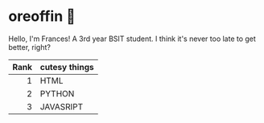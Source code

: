 # oreoffin 🌻

Hello, I'm Frances! A 3rd year BSIT student. I think it's never too late to get better, right?

| Rank | cutesy things |
|-----:|---------------|
|     1| HTML          |
|     2| PYTHON        |
|     3| JAVASRIPT     |


<!-- TO DO: add more details about me later -->
